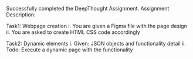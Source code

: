 Successfully completed the DeepThought Assignment.
Assignment Description:

Task1: Webpage creation i. You are given a Figma file with the page design ii. You are asked to create HTML CSS code accordingly

Task2: Dynamic elements i. Given: JSON objects and functionality detail ii. Todo: Execute a dynamic page with the functionality
